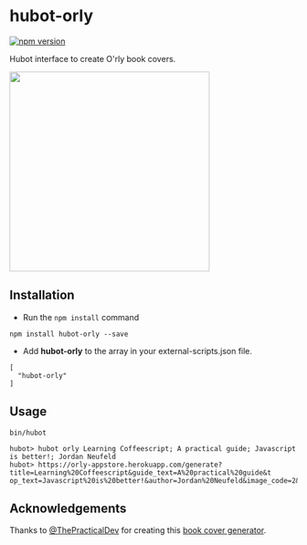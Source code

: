 hubot-orly
================
[![npm version](https://badge.fury.io/js/hubot-orly.svg)](https://badge.fury.io/js/hubot-orly)

Hubot interface to create O'rly book covers.

<img width="350px" src="https://orly-appstore.herokuapp.com/generate?title=Learning%20Coffeescript&guide_text=A%20practical%20guide&top_text=Javascript%20is%20better!&author=Jordan%20Neufeld&image_code=2&theme=14">

## Installation

* Run the ```npm install``` command

```
npm install hubot-orly --save
```

* Add **hubot-orly** to the array in your external-scripts.json file.

```
[
  "hubot-orly"
]
```

## Usage

```
bin/hubot

hubot> hubot orly Learning Coffeescript; A practical guide; Javascript is better!; Jordan Neufeld                  
hubot> https://orly-appstore.herokuapp.com/generate?title=Learning%20Coffeescript&guide_text=A%20practical%20guide&t
op_text=Javascript%20is%20better!&author=Jordan%20Neufeld&image_code=2&theme=14
```

## Acknowledgements
Thanks to [@ThePracticalDev](https://twitter.com/ThePracticalDev) for creating this [book cover generator](https://dev.to/rly).


